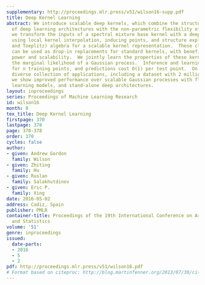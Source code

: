 ```yaml
---
supplementary: http://proceedings.mlr.press/v51/wilson16-supp.pdf
title: Deep Kernel Learning
abstract: We introduce scalable deep kernels, which combine the structural properties
  of deep learning architectures with the non-parametric flexibility of kernel methods.  Specifically,
  we transform the inputs of a spectral mixture base kernel with a deep architecture,
  using local kernel interpolation, inducing points, and structure exploiting (Kronecker
  and Toeplitz) algebra for a scalable kernel representation.  These closed-form kernels
  can be used as drop-in replacements for standard kernels, with benefits in expressive
  power and scalability.  We jointly learn the properties of these kernels through
  the marginal likelihood of a Gaussian process.  Inference and learning cost O(n)
  for n training points, and predictions cost O(1) per test point.  On a large and
  diverse collection of applications, including a dataset with 2 million examples,
  we show improved performance over scalable Gaussian processes with flexible kernel
  learning models, and stand-alone deep architectures.
layout: inproceedings
series: Proceedings of Machine Learning Research
id: wilson16
month: 0
tex_title: Deep Kernel Learning
firstpage: 370
lastpage: 378
page: 370-378
order: 370
cycles: false
author:
- given: Andrew Gordon
  family: Wilson
- given: Zhiting
  family: Hu
- given: Ruslan
  family: Salakhutdinov
- given: Eric P.
  family: Xing
date: 2016-05-02
address: Cadiz, Spain
publisher: PMLR
container-title: Proceedings of the 19th International Conference on Artificial Intelligence
  and Statistics
volume: '51'
genre: inproceedings
issued:
  date-parts:
  - 2016
  - 5
  - 2
pdf: http://proceedings.mlr.press/v51/wilson16.pdf
# Format based on citeproc: http://blog.martinfenner.org/2013/07/30/citeproc-yaml-for-bibliographies/
---
```

